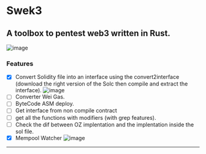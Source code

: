# Swek3

## A toolbox to pentest web3 written in Rust.

![image](https://user-images.githubusercontent.com/23560242/178570237-0105b9ac-e39c-447a-8455-81bdee136076.png)

### Features

- [x] Convert Solidity file into an interface using the convert2interface (download the right version of the Solc then compile and extract the interface).
      ![image](https://user-images.githubusercontent.com/23560242/178570537-8974f67c-baa6-4e8d-b2e9-c4f8ad5ca9e5.png)
- [ ] Converter Wei Gas.
- [ ] ByteCode ASM deploy.
- [ ] Get interface from non compile contract
- [ ] get all the functions with modifiers (with grep features).
- [ ] Check the dif between OZ implentation and the implentation inside the sol file.
- [x] Mempool Watcher
![image](https://user-images.githubusercontent.com/23560242/179367699-286e92ac-ce70-4f6e-9e20-434d8b565972.png)

---
